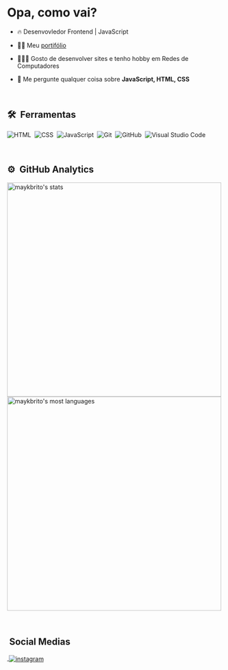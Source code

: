 
<h1 align="left">Opa, como vai?</h1>

- 🔥 Desenvovledor Frontend | JavaScript

- 👨‍💻 Meu [portifólio](https://joaovictormv.com)

- 💆🏻‍♂️ Gosto de desenvolver sites e tenho hobby em Redes de Computadores

- 💬 Me pergunte qualquer coisa sobre **JavaScript, HTML, CSS**

<br>

## 🛠 &nbsp;Ferramentas
![HTML](https://img.shields.io/badge/-HTML-05122A?style=flat&logo=HTML5)&nbsp;
![CSS](https://img.shields.io/badge/-CSS-05122A?style=flat&logo=CSS3&logoColor=1572B6)&nbsp;
![JavaScript](https://img.shields.io/badge/-JavaScript-05122A?style=flat&logo=javascript)&nbsp;
![Git](https://img.shields.io/badge/-Git-05122A?style=flat&logo=git)&nbsp;
![GitHub](https://img.shields.io/badge/-GitHub-05122A?style=flat&logo=github)&nbsp;
![Visual Studio Code](https://img.shields.io/badge/-Visual%20Studio%20Code-05122A?style=flat&logo=visual-studio-code&logoColor=007ACC)&nbsp;

<br>

## ⚙️ &nbsp;GitHub Analytics

<p align="left">
<img width="500em" src="https://github-readme-stats.vercel.app/api?username=joaovmv7&show_icons=true&theme=onedark" alt="maykbrito's stats"/>
<img width="500" src="https://github-readme-stats.vercel.app/api/top-langs/?username=joaovmv7&layout=compact&theme=onedark" alt="maykbrito's most languages"/>
</p>

<br>

## &nbsp;Social Medias

<p align="left">
<a href="https://linkedin.com/in/joao-victor-mendes-valentim-13a553287/" target="_blank">
  <img align="center" src="https://img.shields.io/badge/joao-victor-mendes-valentim-13a553287/?style=flat&logo=linkedin" alt=""/>
</a>
<a href="https://instagram.com/joaovmv7" target="_blank">
 <img align="center" src="https://img.shields.io/badge/-joaovmv7-05122A?style=flat&logo=instagram" alt="instagram"/>
</a>
</p>

<br>
